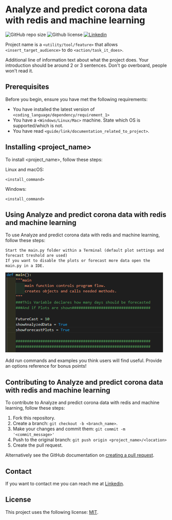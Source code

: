# Analyze and predict corona data with redis and machine learning

<!--- These are examples. See https://shields.io for others or to customize this set of shields. You might want to include dependencies, project status and licence info here --->
![GitHub repo size](https://img.shields.io/github/repo-size/Salman-F/Analyze-and-predict-corona-data-with-redis)
![Github license](https://img.shields.io/github/license/Salman-F/Analyze-and-predict-corona-data-with-redis) 
[![Linkedin](https://img.shields.io/badge/LinkedIn-0077B5?&logo=linkedin&logoColor=white)](https://www.linkedin.com/)

Project name is a `<utility/tool/feature>` that allows `<insert_target_audience>` to do `<action/task_it_does>`.

Additional line of information text about what the project does. Your introduction should be around 2 or 3 sentences. Don't go overboard, people won't read it.

## Prerequisites

Before you begin, ensure you have met the following requirements:
<!--- These are just example requirements. Add, duplicate or remove as required --->
* You have installed the latest version of `<coding_language/dependency/requirement_1>`
* You have a `<Windows/Linux/Mac>` machine. State which OS is supported/which is not.
* You have read `<guide/link/documentation_related_to_project>`.

## Installing <project_name>

To install <project_name>, follow these steps:

Linux and macOS:
```
<install_command>
```

Windows:
```
<install_command>
```
## Using Analyze and predict corona data with redis and machine learning

To use Analyze and predict corona data with redis and machine learning, follow these steps:

```
Start the main.py folder within a Terminal (default plot settings and forecast treshold are used)
If you want to disable the plots or forecast more data open the main.py in a IDE.
```
![userChoice](https://github.com/Salman-F/Analyze-and-predict-corona-data-with-redis/blob/main/images/userOptions.png)


Add run commands and examples you think users will find useful. Provide an options reference for bonus points!

## Contributing to Analyze and predict corona data with redis and machine learning

To contribute to Analyze and predict corona data with redis and machine learning, follow these steps:

1. Fork this repository.
2. Create a branch: `git checkout -b <branch_name>`.
3. Make your changes and commit them: `git commit -m '<commit_message>'`
4. Push to the original branch: `git push origin <project_name>/<location>`
5. Create the pull request.

Alternatively see the GitHub documentation on [creating a pull request](https://help.github.com/en/github/collaborating-with-issues-and-pull-requests/creating-a-pull-request).

## Contact

If you want to contact me you can reach me at [Linkedin](https://www.linkedin.com/).

## License

This project uses the following license: [MIT](https://choosealicense.com/licenses/mit/).
